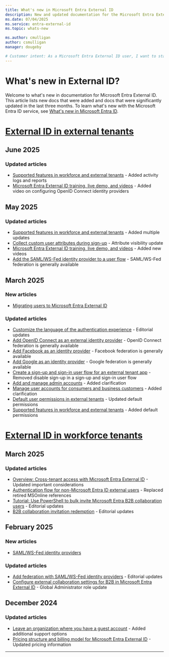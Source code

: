 ```yaml
---
title: What's new in Microsoft Entra External ID
description: New and updated documentation for the Microsoft Entra External ID.
ms.date: 07/04/2025
ms.service: entra-external-id
ms.topic: whats-new

ms.author: cmulligan
author: csmulligan
manager: dougeby

# Customer intent: As a Microsoft Entra External ID user, I want to stay updated on the new documentation and significant updates, so that I can stay informed about the changes and improvements in the service.
---
```


# What's new in External ID?

Welcome to what's new in documentation for Microsoft Entra External ID. This article lists new docs that were added and docs that were significantly updated in the last three months. To learn what's new with the Microsoft Entra ID service, see [What's new in Microsoft Entra ID](~/fundamentals/whats-new.md).

# [External ID in external tenants](#tab/external-tenants)

## June 2025

### Updated articles

- [Supported features in workforce and external tenants](customers/concept-supported-features-customers.md) - Added activity logs and reports
- [Microsoft Entra External ID training, live demo, and videos](customers/reference-training-videos.md) - Added video on configuring OpenID Connect identity providers

## May 2025

### Updated articles

- [Supported features in workforce and external tenants](customers/concept-supported-features-customers.md) - Added multiple updates
- [Collect custom user attributes during sign-up](customers/how-to-define-custom-attributes.md) - Attribute visibility update
- [Microsoft Entra External ID training, live demo, and videos](customers/reference-training-videos.md) - Added new videos
- [Add the SAML/WS-Fed identity provider to a user flow](customers/how-to-saml-ws-federation-self-service-sign-up.md) - SAML/WS-Fed federation is generally available

## March 2025

### New articles

- [Migrating users to Microsoft Entra External ID](customers/how-to-migrate-users.md)

### Updated articles

- [Customize the language of the authentication experience](customers/how-to-customize-languages-customers.md) - Editorial updates
- [Add OpenID Connect as an external identity provider](customers/how-to-custom-oidc-federation-customers.md) - OpenID Connect federation is generally available
- [Add Facebook as an identity provider](customers/how-to-facebook-federation-customers.md) - Facebook federation is generally available
- [Add Google as an identity provider](customers/how-to-google-federation-customers.md) - Google federation is generally available
- [Create a sign-up and sign-in user flow for an external tenant app](customers/how-to-user-flow-sign-up-sign-in-customers.md) - Removed disable sign-up in a sign-up and sign-in user flow
- [Add and manage admin accounts](customers/how-to-manage-admin-accounts.md) - Added clarification
- [Manage user accounts for consumers and business customers](customers/how-to-manage-customer-accounts.md) - Added clarification
- [Default user permissions in external tenants](customers/reference-user-permissions.md) - Updated default permissions
- [Supported features in workforce and external tenants](customers/concept-supported-features-customers.md) - Added default permissions

# [External ID in workforce tenants](#tab/workforce-tenants)

## March 2025

### Updated articles

- [Overview: Cross-tenant access with Microsoft Entra External ID](cross-tenant-access-overview.md) - Updated important considerations
- [Authentication flow for non-Microsoft Entra ID external users](authentication-conditional-access.md) - Replaced retired MSOnline references 
- [Tutorial: Use PowerShell to bulk invite Microsoft Entra B2B collaboration users](bulk-invite-powershell.md) - Editorial updates
- [B2B collaboration invitation redemption](redemption-experience.md) - Editorial updates

## February 2025

### New articles

- [SAML/WS-Fed identity providers](direct-federation-overview.md)

### Updated articles

- [Add federation with SAML/WS-Fed identity providers](direct-federation.md) - Editorial updates
- [Configure external collaboration settings for B2B in Microsoft Entra External ID](external-collaboration-settings-configure.md) - Global Administrator role update

## December 2024

### Updated articles

- [Leave an organization where you have a guest account](leave-the-organization.md) - Added additional support options
- [Pricing structure and billing model for Microsoft Entra External ID](external-identities-pricing.md) - Updated pricing information

---
